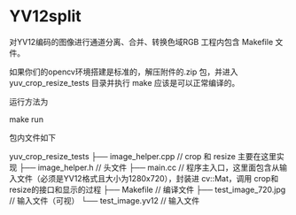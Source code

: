 # YV12split
对YV12编码的图像进行通道分离、合并、转换色域RGB
工程内包含 Makefile 文件。

如果你们的opencv环境搭建是标准的，解压附件的.zip 包，并进入 yuv_crop_resize_tests 目录并执行 make 应该是可以正常编译的。


运行方法为

make run


包内文件如下

yuv_crop_resize_tests
├── image_helper.cpp // crop 和 resize 主要在这里实现
├── image_helper.h   // 头文件
├── main.cc          // 程序主入口，这里面包含从输入文件（必须是YV12格式且大小为1280x720），封装进 cv::Mat，调用 crop和resize的接口和显示的过程
├── Makefile         // 编译文件
├── test_image_720.jpg // 输入文件（可视）
└── test_image.yv12  // 输入文件
